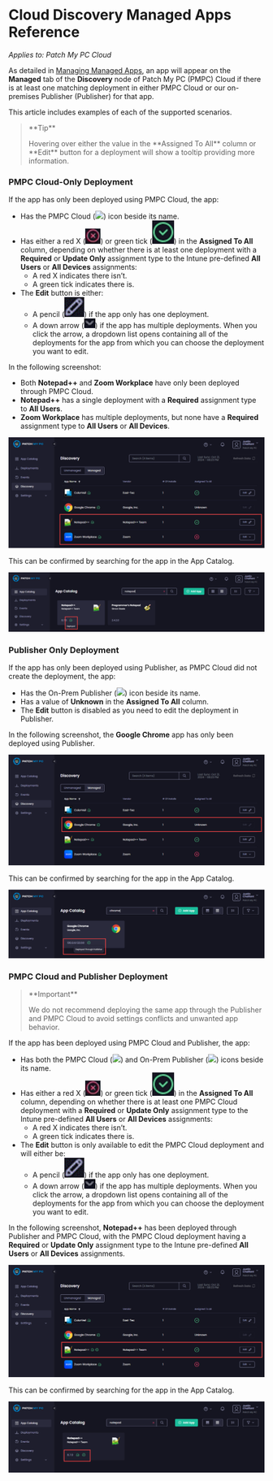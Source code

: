 # Cloud Discovery Managed Apps Reference

_Applies to: Patch My PC Cloud_

As detailed in [Managing Managed Apps](manage-cloud-managed-apps.md), an app will appear on the **Managed** tab of the **Discovery** node of Patch My PC (PMPC) Cloud if there is at least one matching deployment in either PMPC Cloud or our on-premises Publisher (Publisher) for that app.

This article includes examples of each of the supported scenarios.

<blockquote class="wp-block-quote">
<p>**Tip**</p>
<p>Hovering over either the value in the **Assigned To All** column or **Edit** button for a deployment will show a tooltip providing more information.</p>
</blockquote>

### PMPC Cloud-Only Deployment

If the app has only been deployed using PMPC Cloud, the app:

* Has the PMPC Cloud (![](/_images/image-(2124).png>)) icon beside its name.
* Has either a red X (![](/_images/image-(379).png)) or green tick (![](/_images/image-(380).png)) in the **Assigned To All** column, depending on whether there is at least one deployment with a **Required** or **Update Only** assignment type to the Intune pre-defined **All Users** or **All Devices** assignments:
  * A red X indicates there isn’t.
  * A green tick indicates there is.
* The **Edit** button is either:
  * A pencil (![](/_images/image-(381).png)) if the app only has one deployment.
  * A down arrow (![](/_images/image-(382).png)) if the app has multiple deployments. When you click the arrow, a dropdown list opens containing all of the deployments for the app from which you can choose the deployment you want to edit.

In the following screenshot:

* Both **Notepad++** and **Zoom Workplace** have only been deployed through PMPC Cloud.
* **Notepad++** has a single deployment with a **Required** assignment type to **All Users**.
* **Zoom Workplace** has multiple deployments, but none have a **Required** assignment type to **All Users** or **All Devices**.

![How an app only deployed through PMPC Cloud appears in the “Managed” tab](/_images/image-(2127).png "How an app only deployed through PMPC Cloud appears in the “Managed” tab")

This can be confirmed by searching for the app in the App Catalog.

![How an app only deployed through PMPC Cloud appears in the App Catalog](/_images/image-(384).png "How an app only deployed through PMPC Cloud appears in the App Catalog")

### Publisher Only Deployment

If the app has only been deployed using Publisher, as PMPC Cloud did not create the deployment, the app:

* Has the On-Prem Publisher (![](/_images/image-(2125).png>)) icon beside its name.
* Has a value of **Unknown** in the **Assigned To All** column.
* The **Edit** button is disabled as you need to edit the deployment in Publisher.

In the following screenshot, the **Google Chrome** app has only been deployed using Publisher.

![How an app only deployed through Publisher appears in the “Managed” tab](/_images/image-(2128).png "How an app only deployed through Publisher appears in the “Managed” tab")

This can be confirmed by searching for the app in the App Catalog.

![How an app only deployed through Publisher appears in the App Catalog](/_images/image-(2129).png "How an app only deployed through Publisher appears in the App Catalog")

### PMPC Cloud and Publisher Deployment

<blockquote class="wp-block-quote">
<p>**Important**</p>
<p>We do not recommend deploying the same app through the Publisher and PMPC Cloud to avoid settings conflicts and unwanted app behavior.</p>
</blockquote>

If the app has been deployed using PMPC Cloud and Publisher, the app:

* Has both the PMPC Cloud (![](/_images/image-(2124).png>)) and On-Prem Publisher (![](/_images/image-(2125).png>)) icons beside its name.
* Has either a red X (![](/_images/image-(387).png)) or green tick (![](/_images/image-(389).png)) in the **Assigned To All** column, depending on whether there is at least one PMPC Cloud deployment with a **Required** or **Update Only** assignment type to the Intune pre-defined **All Users** or **All Devices** assignments:
  * A red X indicates there isn’t.
  * A green tick indicates there is.
* The **Edit** button is only available to edit the PMPC Cloud deployment and will either be:
  * &#x20;A pencil (![](/_images/image-(390).png)) if the app only has one deployment.
  * A down arrow (![](/_images/image-(391).png)) if the app has multiple deployments. When you click the arrow, a dropdown list opens containing all of the deployments for the app from which you can choose the deployment you want to edit.

In the following screenshot, **Notepad++** has been deployed through Publisher and PMPC Cloud, with the PMPC Cloud deployment having a **Required** or **Update Only** assignment type to the Intune pre-defined **All Users** or **All Devices** assignments.

![How an app deployed through both PMPC Cloud and Publisher appears in the “Managed” tab](/_images/image-(2130).png "How an app deployed through both PMPC Cloud and Publisher appears in the “Managed” tab")

This can be confirmed by searching for the app in the App Catalog.

![How an app deployed through both PMPC Cloud and Publisher appears in the App Catalog](/_images/image-(2131).png "How an app deployed through both PMPC Cloud and Publisher appears in the App Catalog")